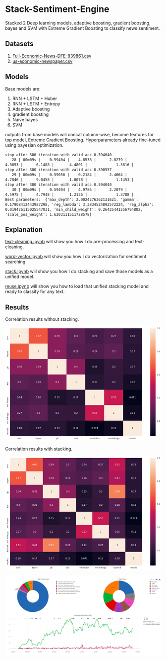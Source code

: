 # Stack-Sentiment-Engine
Stacked 2 Deep learning models, adaptive boosting, gradient boosting, bayes and SVM with Extreme Gradient Boosting to classify news sentiment.

## Datasets

1. [Full-Economic-News-DFE-839861.csv](dataset/Full-Economic-News-DFE-839861.csv)
2. [us-economic-newspaper.csv](dataset/us-economic-newspaper.csv)

## Models

Base models are:
1. RNN + LSTM + Huber
2. RNN + LSTM + Entropy
3. Adaptive boosting
4. gradient boosting
5. Naive bayes
6. SVM

outputs from base models will concat column-wise, become features for top model, Extreme Gradient Boosting. Hyperparameters already fine-tuned using bayesian optimization.
```text
stop after 300 iteration with valid acc 0.594040
   28 | 00m09s |    0.59404 |    4.8538 |      2.0279 |             4.8653 |      6.1488 |       4.4801 |             1.3616 | 
stop after 300 iteration with valid acc 0.590557
   29 | 00m09s |    0.59056 |    0.2184 |      2.4664 |             4.7846 |      9.0458 |       1.0078 |             1.1453 | 
stop after 300 iteration with valid acc 0.594040
   30 | 00m09s |    0.59404 |    4.9786 |      2.2079 |             4.5975 |      4.7948 |       1.2136 |             1.3788 | 
Best parameters:  {'max_depth': 2.0024276362131621, 'gamma': 0.17908412443987298, 'reg_lambda': 3.3834524892572224, 'reg_alpha': 0.019426115025547031, 'min_child_weight': 0.26425441256794802, 'scale_pos_weight': 1.6203111511728578}
```

## Explanation

[text-cleaning.ipynb](text-cleaning.ipynb) will show you how I do pre-processing and text-cleaning.

[word-vector.ipynb](word-vector.ipynb) will show you how I do vectorization for sentiment searching.

[stack.ipynb](stack.ipynb) will show you how I do stacking and save those models as a unified model.

[reuse.ipynb](reuse.ipynb) will show you how to load that unified stacking model and ready to classify for any text.

## Results

Correlation results without stacking.

![alt text](results/stack.png)

Correlation results with stacking.

![alt text](results/stack2.png)

![alt text](results/application.png)
